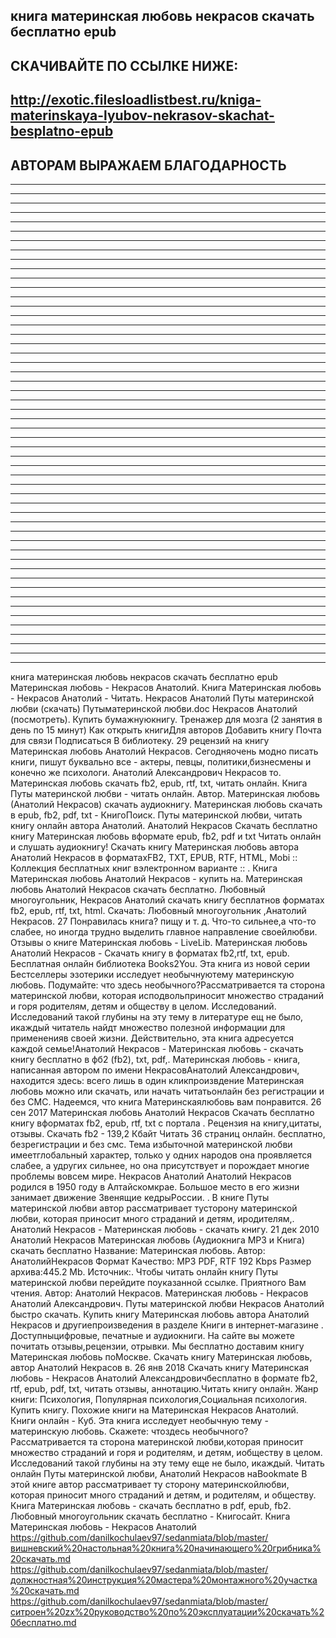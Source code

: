 книга материнская любовь некрасов скачать бесплатно epub
--------------------------------------------------
СКАЧИВАЙТЕ ПО ССЫЛКЕ НИЖЕ:
--------------------------------------------------
http://exotic.filesloadlistbest.ru/kniga-materinskaya-lyubov-nekrasov-skachat-besplatno-epub
--------------------------------------------------
АВТОРАМ ВЫРАЖАЕМ БЛАГОДАРНОСТЬ
--------------------------------------------------
--------------------------------------------------
--------------------------------------------------
--------------------------------------------------
--------------------------------------------------
--------------------------------------------------
--------------------------------------------------
--------------------------------------------------
--------------------------------------------------
--------------------------------------------------
--------------------------------------------------
--------------------------------------------------
--------------------------------------------------
--------------------------------------------------
--------------------------------------------------
--------------------------------------------------
--------------------------------------------------
--------------------------------------------------
--------------------------------------------------
--------------------------------------------------
--------------------------------------------------
--------------------------------------------------
--------------------------------------------------
--------------------------------------------------
--------------------------------------------------
--------------------------------------------------
--------------------------------------------------
--------------------------------------------------
--------------------------------------------------
--------------------------------------------------
--------------------------------------------------
--------------------------------------------------
--------------------------------------------------
--------------------------------------------------
--------------------------------------------------
--------------------------------------------------
--------------------------------------------------
--------------------------------------------------
--------------------------------------------------
--------------------------------------------------
--------------------------------------------------
--------------------------------------------------
--------------------------------------------------
--------------------------------------------------
--------------------------------------------------
--------------------------------------------------
--------------------------------------------------
--------------------------------------------------
--------------------------------------------------
--------------------------------------------------
--------------------------------------------------
--------------------------------------------------
--------------------------------------------------
книга материнская любовь некрасов скачать бесплатно epub Материнская любовь - Некрасов Анатолий. Книга Материнская любовь - Некрасов Анатолий - Читать. Некрасов Анатолий  Путы материнской любви (скачать)  Путыматеринской любви.doc  Некрасов Анатолий (посмотреть). Купить бумажнуюкнигу. Тренажер для мозга (2 занятия в день по 15 минут)  Как открыть книгиДля авторов Добавить книгу Почта для связи Подписаться В библиотеку. 29 рецензий на книгу Материнская любовь Анатолий Некрасов. Сегодняочень модно писать книги, пишут буквально все - актеры, певцы, политики,бизнесмены и конечно же психологи. Анатолий Александрович Некрасов то. Материнская любовь скачать fb2, epub, rtf, txt, читать онлайн. Книга Путы материнской любви - читать онлайн. Автор. Материнская любовь (Анатолий Некрасов) скачать аудиокнигу. Материнская любовь скачать в epub, fb2, pdf, txt - КнигоПоиск. Путы материнской любви, читать книгу онлайн автора Анатолий. Анатолий Некрасов  Скачать бесплатно книгу Материнская любовь вформате epub, fb2, pdf и txt  Читать онлайн и слушать аудиокнигу!
Скачать книгу Материнская любовь автора Анатолий Некрасов в форматахFB2, TXT, EPUB, RTF, HTML, Mobi :: Коллекция бесплатных книг вэлектронном варианте :: . Книга Материнская любовь Анатолий Некрасов - купить на. Материнская любовь Анатолий Некрасов скачать бесплатно. Любовный многоугольник, Некрасов Анатолий  скачать книгу бесплатнов форматах fb2, epub, rtf, txt, html.  Скачать: Любовный многоугольник ,Анатолий Некрасов. 27 Понравилась книга?  пищу и т. д. Что-то сильнее,а что-то слабее, но иногда трудно выделить главное направление своейлюбви. Отзывы о книге Материнская любовь - LiveLib. Материнская любовь Анатолий Некрасов - Скачать книгу в форматах fb2,rtf, txt, epub. Бесплатная онлайн библиотека Books2You. Эта книга из новой серии Бестселлеры эзотерики исследует необычнуютему  материнскую любовь. Подумайте: что здесь необычного?Рассматривается та сторона материнской любви, которая исподвольприносит множество страданий и горя родителям, детям и обществу в целом. Исследований. Исследований такой глубины на эту тему в литературе ещ не было, икаждый читатель найдт множество полезной информации для примененияв своей жизни. Действительно, эта книга адресуется каждой семье!Анатолий Некрасов - Материнская любовь - скачать книгу бесплатно в фб2 (fb2), txt, pdf,. Материнская любовь - книга, написанная автором по имени НекрасовАнатолий Александрович, находится здесь: всего лишь в один кликпроизвдение Материнская любовь можно или скачать, или начать читатьонлайн без регистрации и без СМС. Надеемся, что книга Материнскаялюбовь вам понравится. 26 сен 2017  Материнская любовь Анатолий Некрасов  Скачать бесплатно книгу вформатах fb2, epub, rtf, txt с портала . Рецензия на книгу,цитаты, отзывы.
Cкачать fb2 - 139,2 Кбайт Читать 36 страниц онлайн. бесплатно, безрегистрации и без смс. Тема избыточной материнской любви имеетглобальный характер, только у одних народов она проявляется слабее, а удругих  сильнее, но она присутствует и порождает многие проблемы вовсем мире. Некрасов Анатолий Анатолий Некрасов родился в 1950 году в Алтайскомкрае. Большое место в его жизни занимает движение Звенящие кедрыРоссии. . В книге Путы материнской любви автор рассматривает тусторону материнской любви, которая приносит много страданий и детям, иродителям,. Анатолий Некрасов - Материнская любовь - скачать книгу. 21 дек 2010  Анатолий Некрасов  Материнская любовь (Аудиокнига MP3 и Книга) скачать бесплатно Название: Материнская любовь. Автор: АнатолийНекрасов Формат  Качество: MP3  PDF, RTF  192 Kbps Размер архива:445.2 Mb. Источник:. Чтобы читать онлайн книгу  Путы материнской любви  перейдите поуказанной ссылке. Приятного Вам чтения. Автор: Анатолий Некрасов. Материнская любовь - Некрасов Анатолий Александрович. Путы материнской любви  Некрасов Анатолий  быстро скачать. Купить книгу Материнская любовь автора Анатолий Некрасов и другиепроизведения в разделе Книги в интернет-магазине . Доступныцифровые, печатные и аудиокниги. На сайте вы можете почитать отзывы,рецензии, отрывки. Мы бесплатно доставим книгу Материнская любовь поМоскве. Скачать книгу Материнская любовь, автор Анатолий Некрасов в. 26 янв 2018  Скачать книгу Материнская любовь - Некрасов Анатолий Александровичбесплатно в формате fb2, rtf, epub, pdf, txt, читать отзывы, аннотацию.Читать книгу онлайн. Жанр книги: Психология, Популярная психология,Социальная психология. Купить книгу. Похожие книги на Материнская
Некрасов Анатолий. Книги онлайн - Куб. Эта книга исследует необычную тему - материнскую любовь. Скажете: чтоздесь необычного? Рассматривается та сторона материнской любви,которая приносит множество страданий и горя и родителям, и детям, иобществу в целом. Исследований такой глубины на эту тему еще не было, икаждый. Читать онлайн Путы материнской любви, Анатолий Некрасов наBookmate  В этой книге автор рассматривает ту сторону материнскойлюбви, которая приносит много страданий и детям, и родителям, и обществу. Книга Материнская любовь - скачать бесплатно в pdf, epub, fb2. Любовный многоугольник  скачать бесплатно - Книгосайт. Книга Материнская любовь - Некрасов Анатолий
https://github.com/danilkochulaev97/sedanmiata/blob/master/вишневский%20настольная%20книга%20начинающего%20грибника%20скачать.md
https://github.com/danilkochulaev97/sedanmiata/blob/master/должностная%20инструкция%20мастера%20монтажного%20участка%20скачать.md
https://github.com/danilkochulaev97/sedanmiata/blob/master/ситроен%20zx%20руководство%20по%20эксплуатации%20скачать%20бесплатно.md